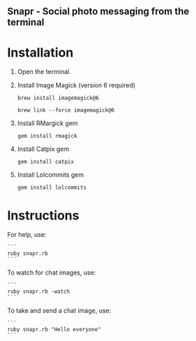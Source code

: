 ## Snapr - Social photo messaging from the terminal

# Installation

1. Open the terminal.
2. Install Image Magick (version 6 required)

    ```
    brew install imagemagick@6
    ```

    ```
    brew link --force imagemagick@6
    ```
3. Install RMargick gem

    ```
    gem install rmagick    
    ```
3. Install Catpix gem

    ```
    gem install catpix    
    ```
4. Install Lolcommits gem

    ```
    gem install lolcommits    
    ```

# Instructions

For help, use:

    ```
    ruby snapr.rb 
    ```

To watch for chat images, use:

    ```
    ruby snapr.rb -watch    
    ```

To take and send a chat image, use:

    ```
    ruby snapr.rb "Hello everyone"    
    ```

